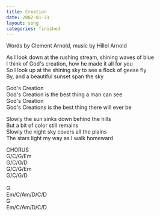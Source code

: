 ```yaml
---
title: Creation
date: 2002-01-31
layout: song
categories: finished
---
```

<div class="notes">Words by Clement Arnold, music by Hillel Arnold</div>

As I look down at the rushing stream, shining waves of blue  
I think of God's creation, how he made it all for you  
So I look up at the shining sky to see a flock of geese fly  
By, and a beautiful sunset span the sky

<div class="chorus">
  God's Creation<br/>
  God's Creation is the best thing a man can see<br/>
  God's Creation<br/>
  God's Creations is the best thing there will ever be
</div>

Slowly the sun sinks down behind the hills  
But a bit of color still remains  
Slowly the night sky covers all the plains  
The stars light my way as I walk homeward

<div class="chorus">CHORUS</div>

<div class="chords">
  G/C/G/Em<br/>
  G/C/G/D<br/>
  G/C/G/Em<br/>
  G/C/G/D<br/>
  <br/>
  G<br/>
  Em/C/Am/D/C/D<br/>
  G<br/>
  Em/C/Am/D/C/D
</div>

